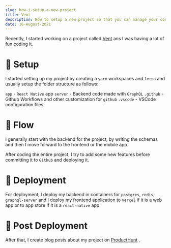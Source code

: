 ```yaml
---
slug: how-i-setup-a-new-project
title: Vent
description: How to setup a new project so that you can manage your code easily.
date: 16-August-2021
---
```


Recently, I started working on a project called [Vent](https://github.com/japrozs/vent) ans I was having a lot of fun coding it.

# 🚀 Setup

I started setting up my project by creating a `yarn` workspaces and `lerna` and usually setup the folder structure as follows:

`app` - `React Native` app
`server` - Backend code made with `GraphQL`
`.github` - Github Workflows and other customization for `github`
`.vscode` - VSCode configuration files

# 🚀 Flow

I generally start with the backend for the project, by writing the schemas and then I move forward to the frontend or the mobile app.

After coding the entire project, I try to add some new features before committing it to `Github` and deploying it.

# 🚀 Deployment

For deployment, I deploy my backend in containers for `postgres`, `redis`, `graphql-server` and I deploy my frontend application to `Vercel` if it is a web app or to app store if it is a `react-native` app.

# 🚀 Post Deployment

After that, I create blog posts about my project on [ProductHunt](producthunt.com) .
